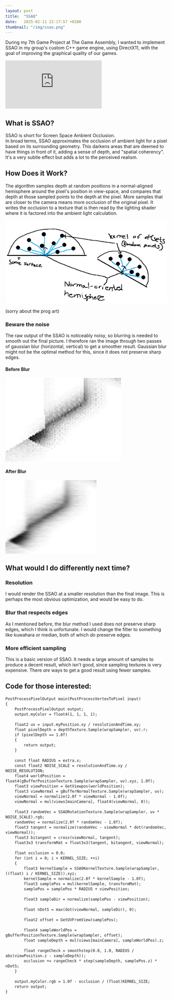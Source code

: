 ```yaml
---
layout: post
title:  "SSAO"
date:   2025-02-11 22:17:57 +0100
thumbnail: "/img/ssao.png"
---
```


During my 7th Game Project at The Game Assembly, 
I wanted to implement SSAO in my group's custom C++ game engine, using DirectX11, with the goal of
improving the graphical quality of our games.

<iframe src="https://www.youtube.com/embed/N8CzbXjcDxQ" frameborder="0" allowfullscreen></iframe>

## What is SSAO?

SSAO is short for Screen Space Ambient Occlusion.  
In broad terms, SSAO approximates the occlusion of ambient light for a pixel based on its surrounding geometry. This darkens areas that are deemed to have things in front of it, adding a sense of depth, and "spatial coherency". It's a very subtle effect but adds a lot to the perceived realism.

## How Does it Work?

The algorithm samples depth at random positions in a normal-aligned hemisphere around the pixel's position in view-space, and compares 
that depth at those sampled points to the depth at the pixel. More samples that are closer to the camera means more occlusion of the original pixel.
It writes the occlusion to a texture that is then read by the lighting shader where it is factored into the ambient light calculation.

![img](/img/explanation.png)

(sorry about the prog art)

### Beware the noise

The raw output of the SSAO is noticeably noisy, so blurring is needed to smooth out the final picture.
I therefore ran the image through two passes of gaussian blur (horizontal, vertical) to get a smoother result. 
Gaussian blur might not be the optimal method for this, since it does not preserve sharp edges.

#### Before Blur

![img](/img/ssaonoisy.png)

#### After Blur

![img](/img/ssaoblurry.png)

## What would I do differently next time?

### Resolution

I would render the SSAO at a smaller resolution than the final image. 
This is perhaps the most obvious optimization, and would be easy to do.

### Blur that respects edges

As I mentioned before, the blur method I used does not preserve sharp edges, which I think is unfortunate.
I would change the filter to something like kuwahara or median, both of which *do* preserve edges.

### More efficient sampling

This is a basic version of SSAO. It needs a large amount of samples to produce a decent result, 
which isn't good, since sampling textures is very expensive.
There *are* ways to get a good result using fewer samples.

## Code for those interested:

```hlsl
PostProcessPixelOutput main(PostProcessVertexToPixel input)
{
    PostProcessPixelOutput output;
    output.myColor = float4(1, 1, 1, 1);

    float2 uv = input.myPosition.xy / resolutionAndTime.xy;
    float pixelDepth = depthTexture.Sample(wrapSampler, uv).r;
    if (pixelDepth == 1.0f)
    {
        return output;
    }
    
    const float RADIUS = extra.x;
    const float2 NOISE_SCALE = resolutionAndTime.xy / NOISE_RESOLUTION;
    float4 worldPosition = float4(gBufferPositionTexture.Sample(wrapSampler, uv).xyz, 1.0f);
    float3 viewPosition = GetViewpos(worldPosition);
    float3 viewNormal = gBufferNormalTexture.Sample(wrapSampler, uv);
    viewNormal = normalize(2.0f * viewNormal - 1.0f);
    viewNormal = mul(views[mainCamera], float4(viewNormal, 0));
    
    float3 randomVec = SSAORotationTexture.Sample(wrapSampler, uv * NOISE_SCALE).rgb;
    randomVec = normalize(2.0f * randomVec - 1.0f);
    float3 tangent = normalize(randomVec - viewNormal * dot(randomVec, viewNormal));
    float3 bitangent = cross(viewNormal, tangent);
    float3x3 transformMat = float3x3(tangent, bitangent, viewNormal);
    
    float occlusion = 0.0;
    for (int i = 0; i < KERNEL_SIZE; ++i)
    {
        float3 kernelSample = SSAOKernelTexture.Sample(wrapSampler, ((float) i / KERNEL_SIZE)).xyz;
        kernelSample = normalize(2.0f * kernelSample - 1.0f);
        float3 samplePos = mul(kernelSample, transformMat);
        samplePos = samplePos * RADIUS + viewPosition;

        float3 sampleDir = normalize(samplePos - viewPosition);

        float nDotS = max(dot(viewNormal, sampleDir), 0);

        float2 offset = GetUVFromView(samplePos);

        float4 sampleWorldPos = gBufferPositionTexture.Sample(wrapSampler, offset);
        float sampleDepth = mul(views[mainCamera], sampleWorldPos).z;

        float rangeCheck = smoothstep(0.0, 1.0, RADIUS / abs(viewPosition.z - sampleDepth));
        occlusion += rangeCheck * step(sampleDepth, samplePos.z) * nDotS;
    }
    
    output.myColor.rgb = 1.0f - occlusion / (float)KERNEL_SIZE;
    return output;
}
```